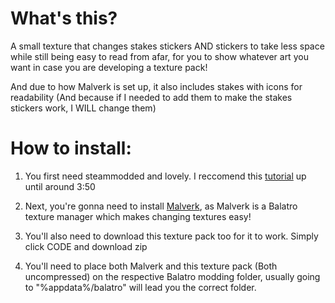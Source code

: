 # What's this?

A small texture that changes stakes stickers AND stickers to take less space while still being easy to read from afar, for you to show whatever art you want in case you are developing a texture pack!

And due to how Malverk is set up, it also includes stakes with icons for readability (And because if I needed to add them to make the stakes stickers work, I WILL change them)

# How to install: 

1. You first need steammodded and lovely. I reccomend this [tutorial](https://www.youtube.com/watch?v=PXfslLPxSNk) up until around 3:50

2. Next, you're gonna need to install [Malverk](https://github.com/Eremel/Malverk), as Malverk is a Balatro texture manager which makes changing textures easy!

3. You'll also need to download this texture pack too for it to work. Simply click CODE and download zip

4. You'll need to place both Malverk and this texture pack (Both uncompressed) on the respective Balatro modding folder, usually going to "%appdata%/balatro" will lead you the correct folder. 
